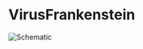 # VirusFrankenstein

![Schematic](/VirusFrankenstein/Virus_Frankenstein_schematic.tif"Schematic_v001")

